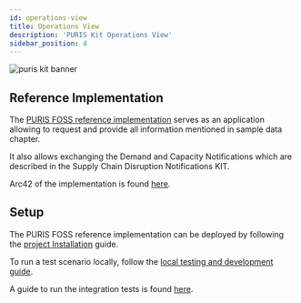 ```yaml
---
id: operations-view
title: Operations View
description: 'PURIS Kit Operations View'
sidebar_position: 4
---
```


![puris kit banner](@site/static/img/kits/puris/puris-kit-logo.svg)

## Reference Implementation

The [PURIS FOSS reference implementation](https://github.com/eclipse-tractusx/puris/tree/main/docs) serves as an application allowing to request and provide all information mentioned in sample data chapter.

It also allows exchanging the Demand and Capacity Notifications which are described in the Supply Chain Disruption Notifications KIT.

Arc42 of the implementation is found [here](https://github.com/eclipse-tractusx/puris/blob/main/docs/architecture/Index.md).

## Setup

The PURIS FOSS reference implementation can be deployed by following the [project Installation](https://github.com/eclipse-tractusx/puris/blob/29a20f9ea38e1eb54a9d9c938b94b57dfc898c32/INSTALL.md) guide.

To run a test scenario locally, follow the [local testing and development guide](https://github.com/eclipse-tractusx/puris/blob/29a20f9ea38e1eb54a9d9c938b94b57dfc898c32/local/INSTALL.md).

A guide to run the integration tests is found [here](https://github.com/eclipse-tractusx/puris/blob/29a20f9ea38e1eb54a9d9c938b94b57dfc898c32/local/postman/README.md).
